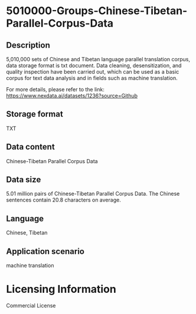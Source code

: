 # 5010000-Groups-Chinese-Tibetan-Parallel-Corpus-Data

## Description
5,010,000 sets of Chinese and Tibetan language parallel translation corpus, data storage format is txt document. Data cleaning, desensitization, and quality inspection have been carried out, which can be used as a basic corpus for text data analysis and in fields such as machine translation.

For more details, please refer to the link: https://www.nexdata.ai/datasets/1236?source=Github


## Storage format
TXT
## Data content
Chinese-Tibetan Parallel Corpus Data
## Data size
5.01 million pairs of Chinese-Tibetan Parallel Corpus Data. The Chinese sentences contain 20.8 characters on average.
## Language
Chinese, Tibetan
## Application scenario
machine translation
# Licensing Information
Commercial License
